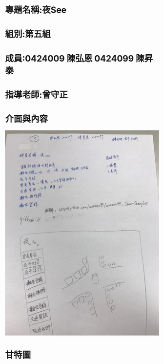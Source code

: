 # 專題名稱:夜See
# 組別:第五組
# 成員:0424009 陳弘恩 0424099 陳昇泰
# 指導老師:曾守正
# 介面與內容

![project](project.jpg)


# 甘特圖


